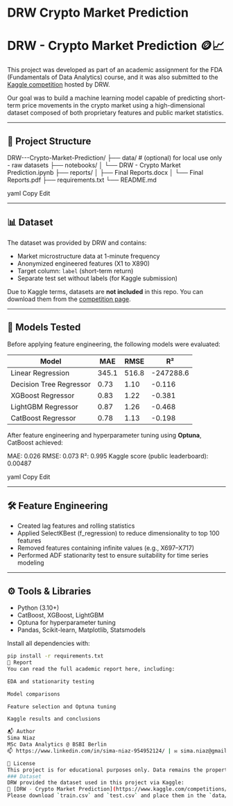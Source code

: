 # DRW Crypto Market Prediction 
# DRW - Crypto Market Prediction 🪙📈

This project was developed as part of an academic assignment for the FDA (Fundamentals of Data Analytics) course, and it was also submitted to the [Kaggle competition](https://www.kaggle.com/competitions/drw-crypto-market-prediction) hosted by DRW.

Our goal was to build a machine learning model capable of predicting short-term price movements in the crypto market using a high-dimensional dataset composed of both proprietary features and public market statistics.

---

## 📁 Project Structure

DRW---Crypto-Market-Prediction/
├── data/ # (optional) for local use only - raw datasets
├── notebooks/
│ └── DRW - Crypto Market Prediction.ipynb
├── reports/
│ ├── Final Reports.docx
│ └── Final Reports.pdf
├── requirements.txt
└── README.md

yaml
Copy
Edit

---

## 📊 Dataset

The dataset was provided by DRW and contains:
- Market microstructure data at 1-minute frequency
- Anonymized engineered features (X1 to X890)
- Target column: `label` (short-term return)
- Separate test set without labels (for Kaggle submission)

Due to Kaggle terms, datasets are **not included** in this repo. You can download them from the [competition page](https://www.kaggle.com/competitions/drw-crypto-market-prediction/data).

---

## 🧠 Models Tested

Before applying feature engineering, the following models were evaluated:

| Model                   | MAE   | RMSE  | R²        |
|------------------------|-------|-------|-----------|
| Linear Regression       | 345.1 | 516.8 | -247288.6 |
| Decision Tree Regressor | 0.73  | 1.10  | -0.116    |
| XGBoost Regressor       | 0.83  | 1.22  | -0.381    |
| LightGBM Regressor      | 0.87  | 1.26  | -0.468    |
| CatBoost Regressor      | 0.78  | 1.13  | -0.198    |

After feature engineering and hyperparameter tuning using **Optuna**, CatBoost achieved:

MAE: 0.026
RMSE: 0.073
R²: 0.995
Kaggle score (public leaderboard): 0.00487

yaml
Copy
Edit

---

## 🛠 Feature Engineering

- Created lag features and rolling statistics
- Applied SelectKBest (f_regression) to reduce dimensionality to top 100 features
- Removed features containing infinite values (e.g., X697–X717)
- Performed ADF stationarity test to ensure suitability for time series modeling

---

## ⚙️ Tools & Libraries

- Python (3.10+)
- CatBoost, XGBoost, LightGBM
- Optuna for hyperparameter tuning
- Pandas, Scikit-learn, Matplotlib, Statsmodels

Install all dependencies with:

```bash
pip install -r requirements.txt
📎 Report
You can read the full academic report here, including:

EDA and stationarity testing

Model comparisons

Feature selection and Optuna tuning

Kaggle results and conclusions

📬 Author
Sima Niaz
MSc Data Analytics @ BSBI Berlin
📫 https://www.linkedin.com/in/sima-niaz-954952124/ | ✉️ sima.niaz@gmail.com

📝 License
This project is for educational purposes only. Data remains the property of DRW and is subject to Kaggle competition rules.
### Dataset
DRW provided the dataset used in this project via Kaggle:  
🔗 [DRW - Crypto Market Prediction](https://www.kaggle.com/competitions/drw-crypto-market-prediction/data)  
Please download `train.csv` and `test.csv` and place them in the `data/` folder before running the notebook.

